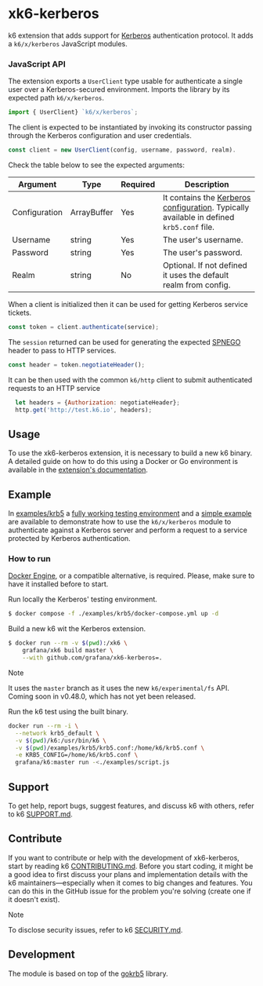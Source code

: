 # xk6-kerberos

k6 extension that adds support for [Kerberos](https://web.mit.edu/kerberos) authentication protocol. It adds a `k6/x/kerberos` JavaScript modules.

### JavaScript API

The extension exports a `UserClient` type usable for authenticate a single user over a Kerberos-secured environment. Imports the library by its expected path `k6/x/kerberos`.

```js
import { UserClient} `k6/x/kerberos`;

```

The client is expected to be instantiated by invoking its constructor passing through the Kerberos configuration and user credentials.

```js
const client = new UserClient(config, username, password, realm).

```

Check the table below to see the expected arguments:

| Argument | Type | Required | Description |
|----------|------|----------|-------------|
| Configuration | ArrayBuffer | Yes | It contains the [Kerberos configuration](https://web.mit.edu/kerberos/krb5-1.12/doc/admin/conf_files/krb5_conf.html). Typically available in defined `krb5.conf` file. |
| Username      | string      | Yes | The user's username. |
| Password      | string      | Yes | The user's password. |
| Realm         | string      | No  | Optional. If not defined it uses the default realm from config. |

When a client is initialized then it can be used for getting Kerberos service tickets.

```js
const token = client.authenticate(service);
```

The `session` returned can be used for generating the expected [SPNEGO](https://datatracker.ietf.org/doc/html/rfc4559#section-4.2) header to pass to HTTP services.

```js
const header = token.negotiateHeader();
```

It can be then used with the common `k6/http` client to submit authenticated requests to an HTTP service

```js
  let headers = {Authorization: negotiateHeader};
  http.get('http://test.k6.io', headers);
```

## Usage

To use the xk6-kerberos extension, it is necessary to build a new k6 binary. A detailed guide on how to do this using a Docker or Go environment is available in the [extension's documentation](https://k6.io/docs/extensions/guides/build-a-k6-binary-using-go/).

## Example

In [examples/krb5](./examples/krb5) a [fully working testing environment](./examples/krb5/docker-compose.yml) and a [simple example](./examples/script.js) are available to demonstrate how to use the `k6/x/kerberos` module to authenticate against a Kerberos server and perform a request to a service protected by Kerberos authentication.

### How to run

[Docker Engine](https://docs.docker.com/engine), or a compatible alternative, is required. Please, make sure to have it installed before to start.

Run locally the Kerberos' testing environment.

```sh
$ docker compose -f ./examples/krb5/docker-compose.yml up -d
```

Build a new k6 wit the Kerberos extension.

```sh
$ docker run --rm -v $(pwd):/xk6 \
    grafana/xk6 build master \
    --with github.com/grafana/xk6-kerberos=.
```

> [!NOTE]  
> It uses the `master` branch as it uses the new `k6/experimental/fs` API. Coming soon in v0.48.0, which has not yet been released.

Run the k6 test using the built binary.

```sh
docker run --rm -i \
  --network krb5_default \
  -v $(pwd)/k6:/usr/bin/k6 \
  -v $(pwd)/examples/krb5/krb5.conf:/home/k6/krb5.conf \
  -e KRB5_CONFIG=/home/k6/krb5.conf \
  grafana/k6:master run -<./examples/script.js
```

## Support

To get help, report bugs, suggest features, and discuss k6 with others, refer to k6 [SUPPORT.md](https://github.com/grafana/k6#support).

## Contribute

If you want to contribute or help with the development of xk6-kerberos, start by reading k6 [CONTRIBUTING.md](https://github.com/grafana/k6/blob/master/CONTRIBUTING.md). Before you start coding, it might be a good idea to first discuss your plans and implementation details with the k6 maintainers—especially when it comes to big changes and features. You can do this in the GitHub issue for the problem you're solving (create one if it doesn't exist).

> [!NOTE]  
> To disclose security issues, refer to k6 [SECURITY.md](https://github.com/grafana/k6/blob/master/SECURITY.md).

## Development

The module is based on top of the [gokrb5](https://github.com/jcmturner/gokrb5) library.
